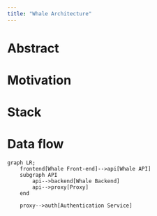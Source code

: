 ```yaml
---
title: "Whale Architecture"
---
```











# Abstract

# Motivation

# Stack

# Data flow

```mermaid
graph LR;
    frontend[Whale Front-end]-->api[Whale API]
    subgraph API
        api-->backend[Whale Backend]
        api-->proxy[Proxy]
    end

    proxy-->auth[Authentication Service]
```